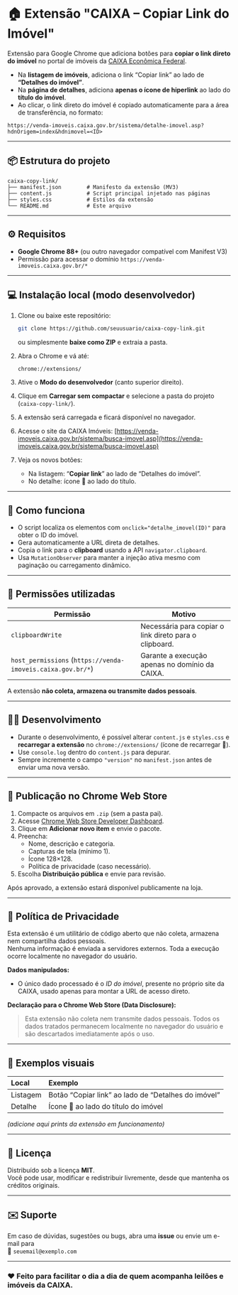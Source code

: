 # 🏠 Extensão "CAIXA – Copiar Link do Imóvel"

Extensão para Google Chrome que adiciona botões para **copiar o link direto do imóvel** no portal de imóveis da [CAIXA Econômica Federal](https://venda-imoveis.caixa.gov.br).

- Na **listagem de imóveis**, adiciona o link “Copiar link” ao lado de **“Detalhes do imóvel”**.
- Na **página de detalhes**, adiciona **apenas o ícone de hiperlink** ao lado do **título do imóvel**.
- Ao clicar, o link direto do imóvel é copiado automaticamente para a área de transferência, no formato:

```
https://venda-imoveis.caixa.gov.br/sistema/detalhe-imovel.asp?hdnOrigem=index&hdnimovel=<ID>
```

---

## 📦 Estrutura do projeto

```
caixa-copy-link/
├── manifest.json        # Manifesto da extensão (MV3)
├── content.js           # Script principal injetado nas páginas
├── styles.css           # Estilos da extensão
└── README.md            # Este arquivo
```

---

## ⚙️ Requisitos

- **Google Chrome 88+** (ou outro navegador compatível com Manifest V3)
- Permissão para acessar o domínio `https://venda-imoveis.caixa.gov.br/*`

---

## 💻 Instalação local (modo desenvolvedor)

1. Clone ou baixe este repositório:
   ```bash
   git clone https://github.com/seuusuario/caixa-copy-link.git
   ```
   ou simplesmente **baixe como ZIP** e extraia a pasta.

2. Abra o Chrome e vá até:
   ```
   chrome://extensions/
   ```

3. Ative o **Modo do desenvolvedor** (canto superior direito).

4. Clique em **Carregar sem compactar** e selecione a pasta do projeto (`caixa-copy-link/`).

5. A extensão será carregada e ficará disponível no navegador.

6. Acesse o site da CAIXA Imóveis:
   [https://venda-imoveis.caixa.gov.br/sistema/busca-imovel.asp](https://venda-imoveis.caixa.gov.br/sistema/busca-imovel.asp)

7. Veja os novos botões:
   - Na listagem: “**Copiar link**” ao lado de “Detalhes do imóvel”.
   - No detalhe: ícone 🔗 ao lado do título.

---

## 🧠 Como funciona

- O script localiza os elementos com `onclick="detalhe_imovel(ID)"` para obter o ID do imóvel.
- Gera automaticamente a URL direta de detalhes.
- Copia o link para o **clipboard** usando a API `navigator.clipboard`.
- Usa `MutationObserver` para manter a injeção ativa mesmo com paginação ou carregamento dinâmico.

---

## 🧩 Permissões utilizadas

| Permissão | Motivo |
|------------|--------|
| `clipboardWrite` | Necessária para copiar o link direto para o clipboard. |
| `host_permissions` (`https://venda-imoveis.caixa.gov.br/*`) | Garante a execução apenas no domínio da CAIXA. |

A extensão **não coleta, armazena ou transmite dados pessoais**.

---

## 🧑‍💻 Desenvolvimento

- Durante o desenvolvimento, é possível alterar `content.js` e `styles.css` e **recarregar a extensão** no `chrome://extensions/` (ícone de recarregar 🔁).
- Use `console.log` dentro do `content.js` para depurar.
- Sempre incremente o campo `"version"` no `manifest.json` antes de enviar uma nova versão.

---

## 🚀 Publicação no Chrome Web Store

1. Compacte os arquivos em `.zip` (sem a pasta pai).  
2. Acesse [Chrome Web Store Developer Dashboard](https://chrome.google.com/webstore/devconsole/).  
3. Clique em **Adicionar novo item** e envie o pacote.  
4. Preencha:
   - Nome, descrição e categoria.
   - Capturas de tela (mínimo 1).
   - Ícone 128×128.
   - Política de privacidade (caso necessário).
5. Escolha **Distribuição pública** e envie para revisão.

Após aprovado, a extensão estará disponível publicamente na loja.

---

## 📄 Política de Privacidade

Esta extensão é um utilitário de código aberto que não coleta, armazena nem compartilha dados pessoais.  
Nenhuma informação é enviada a servidores externos. Toda a execução ocorre localmente no navegador do usuário.

**Dados manipulados:**
- O único dado processado é o *ID do imóvel*, presente no próprio site da CAIXA, usado apenas para montar a URL de acesso direto.

**Declaração para o Chrome Web Store (Data Disclosure):**
> Esta extensão não coleta nem transmite dados pessoais. Todos os dados tratados permanecem localmente no navegador do usuário e são descartados imediatamente após o uso.

---

## 📸 Exemplos visuais

| Local | Exemplo |
|:------|:--------|
| Listagem | Botão “Copiar link” ao lado de “Detalhes do imóvel” |
| Detalhe | Ícone 🔗 ao lado do título do imóvel |

*(adicione aqui prints da extensão em funcionamento)*

---

## 🧾 Licença

Distribuído sob a licença **MIT**.  
Você pode usar, modificar e redistribuir livremente, desde que mantenha os créditos originais.

---

## ✉️ Suporte

Em caso de dúvidas, sugestões ou bugs, abra uma **issue** ou envie um e-mail para  
📧 `seuemail@exemplo.com`

---

### ❤️ Feito para facilitar o dia a dia de quem acompanha leilões e imóveis da CAIXA.
